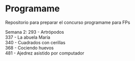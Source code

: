 # Programame

Repositorio para preparar el concurso programame para FPs

Semana 2:
	293 - Artrópodos	
 	337 - La abuela María	
 	340 - Cuadrados con cerillas	
 	368 - Cociendo huevos	
 	481 - Ajedrez asistido por computador
